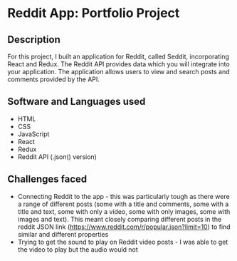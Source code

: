 # Reddit App: Portfolio Project

## Description
​For this project, I built an application for Reddit, called Seddit, incorporating React and Redux. The Reddit API provides data which you will integrate into your application. The application allows users to view and search posts and comments provided by the API.

## Software and Languages used

- HTML
- CSS
- JavaScript
- React
- Redux
- Reddit API (.json() version)

## Challenges faced

- Connecting Reddit to the app - this was particularly tough as there were a range of different posts (some with a title and comments, some with a title and text, some with only a video, some with only images, some with images and text). This meant closely comparing different posts in the reddit JSON link (https://www.reddit.com/r/popular.json?limit=10) to find similar and different properties
- Trying to get the sound to play on Reddit video posts - I was able to get the video to play but the audio would not